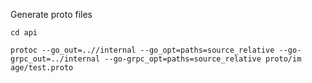 Generate proto files

```
cd api

protoc --go_out=..//internal --go_opt=paths=source_relative --go-grpc_out=../internal --go-grpc_opt=paths=source_relative proto/im
age/test.proto
```
